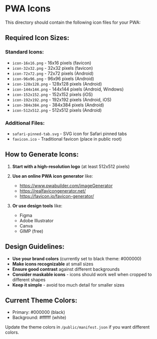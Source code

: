 # PWA Icons

This directory should contain the following icon files for your PWA:

## Required Icon Sizes:

### Standard Icons:
- `icon-16x16.png` - 16x16 pixels (favicon)
- `icon-32x32.png` - 32x32 pixels (favicon)
- `icon-72x72.png` - 72x72 pixels (Android)
- `icon-96x96.png` - 96x96 pixels (Android)
- `icon-128x128.png` - 128x128 pixels (Android)
- `icon-144x144.png` - 144x144 pixels (Android, Windows)
- `icon-152x152.png` - 152x152 pixels (iOS)
- `icon-192x192.png` - 192x192 pixels (Android, iOS)
- `icon-384x384.png` - 384x384 pixels (Android)
- `icon-512x512.png` - 512x512 pixels (Android)

### Additional Files:
- `safari-pinned-tab.svg` - SVG icon for Safari pinned tabs
- `favicon.ico` - Traditional favicon (place in public root)

## How to Generate Icons:

1. **Start with a high-resolution logo** (at least 512x512 pixels)
2. **Use an online PWA icon generator** like:
   - https://www.pwabuilder.com/imageGenerator
   - https://realfavicongenerator.net/
   - https://favicon.io/favicon-generator/

3. **Or use design tools** like:
   - Figma
   - Adobe Illustrator
   - Canva
   - GIMP (free)

## Design Guidelines:

- **Use your brand colors** (currently set to black theme: #000000)
- **Make icons recognizable** at small sizes
- **Ensure good contrast** against different backgrounds
- **Consider maskable icons** - icons should work well when cropped to different shapes
- **Keep it simple** - avoid too much detail for smaller sizes

## Current Theme Colors:
- Primary: #000000 (black)
- Background: #ffffff (white)

Update the theme colors in `/public/manifest.json` if you want different colors.
